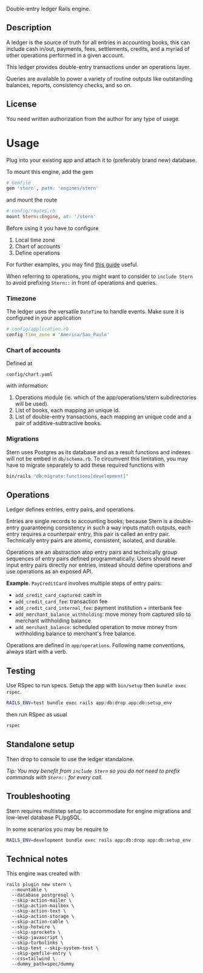 Double-entry ledger Rails engine.

## Description

A ledger is the source of truth for all entries in accounting books, this can include
cash in/out, payments, fees, settlements, credits, and a myriad of other operations
performed in a given account.

This ledger provides double-entry transactions under an operations layer.

Queries are available to power a variety of routine outputs like outstanding balances,
reports, consistency checks, and so on.

## License
You need written authorization from the author for any type of usage.

# Usage
Plug into your existing app and attach it to (preferably brand new) database.

To mount this engine, add the gem

```ruby
# Gemfile
gem 'stern', path: 'engines/stern'
```

and mount the route

```ruby
# config/routes.rb
mount Stern::Engine, at: '/stern'
```

Before using it you have to configure

1. Local time zone
2. Chart of accounts
3. Define operations

For further examples, you may find
[this guide](https://dev.to/szaszolak/extracting-rails-engine-by-example-vikings-social-media-4014)
useful.

When referring to operations, you might want to consider to `include Stern` to avoid
prefixing `Stern::` in front of operations and queries.

### Timezone
The ledger uses the versatile `DateTime` to handle events.
Make sure it is configured in your application

```ruby
# config/application.rb
config.time_zone = 'America/Sao_Paulo'
```

### Chart of accounts
Defined at

```
config/chart.yaml
```

with information:

1. Operations module (ie. which of the app/operations/stern subdirectories will be used).
1. List of books, each mapping an unique id.
1. List of double-entry transactions, each mapping an unique code and a pair of additive-subtractive books.

### Migrations

Stern uses Postgres as its database and as a result functions and indexes
will not be embed in `db/schema.rb`.
To circumvent this limitation, you may have to migrate separately to add these required functions with

```sh
bin/rails "db:migrate:functions[development]"
```

## Operations

Ledger defines entries, entry pairs, and operations.

Entries are single records to accounting books; because Stern is a double-entry
guaranteeing consistency in such a way inputs match outputs, each entry requires a
counterpair entry, this pair is called an entry pair. Technically entry pairs are
atomic, consistent, isolated, and durable.

Operations are an abstraction atop entry pairs and technically group sequences of
entry pairs defined programmatically. Users should never input entry pairs directly
nor entries, instead should define operations and use operations as an exposed API.

**Example**. `PayCreditCard` involves multiple steps of entry pairs:
- `add_credit_card_captured`: cash in
- `add_credit_card_fee`: transaction fee
- `add_credit_card_internal_fee`: payment institution + interbank fee
- `add_merchant_balance_withholding`: move money from captured silo to merchant
withholding balance
- `add_merchant_balance`: scheduled operation to move money from withholding balance
to merchant's free balance.

Operations are defined in `app/operations`.
Following name conventions, always start with a verb.

## Testing

Use RSpec to run specs. Setup the app with `bin/setup` then `bundle exec rspec`.



```sh
RAILS_ENV=test bundle exec rails app:db:drop app:db:setup_env
```

then run RSpec as usual

```sh
rspec
```

## Standalone setup

Then drop to console to use the ledger standalone.

_Tip: You may benefit from `include Stern` so you do not need to prefix commands with
`Stern::` for every call._

## Troubleshooting

Stern requires multistep setup to accommodate for engine migrations and low-level
database PL/pgSQL.

In some scenarios you may be require to

```sh
RAILS_ENV=development bundle exec rails app:db:drop app:db:setup_env
```

## Technical notes

This engine was created with

```
rails plugin new stern \
  --mountable \
  --database postgresql \
  --skip-action-mailer \
  --skip-action-mailbox \
  --skip-action-text \
  --skip-action-storage \
  --skip-action-cable \
  --skip-hotwire \
  --skip-sprockets \
  --skip-javascript \
  --skip-turbolinks \
  --skip-test --skip-system-test \
  --skip-gemfile-entry \
  --css=tailwind \
  --dummy_path=spec/dummy
```
